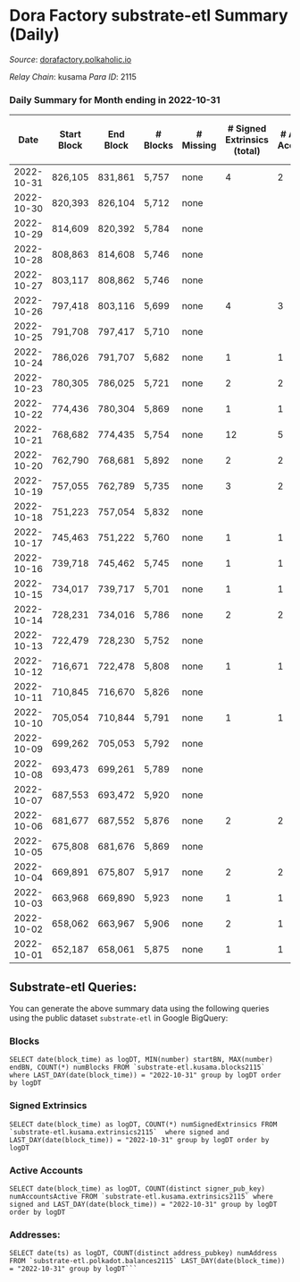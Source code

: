 # Dora Factory substrate-etl Summary (Daily)

_Source_: [dorafactory.polkaholic.io](https://dorafactory.polkaholic.io)

*Relay Chain*: kusama
*Para ID*: 2115



### Daily Summary for Month ending in 2022-10-31


| Date | Start Block | End Block | # Blocks | # Missing | # Signed Extrinsics (total) | # Active Accounts | # Addresses with Balances | # Events | # Transfers | # XCM Transfers In | # XCM Transfers Out |
| ---- | ----------- | --------- | -------- | --------- | --------------------------- | ----------------- | ------------------------- | -------- | ----------- | ------------------ | ------------------- |
| 2022-10-31 | 826,105 | 831,861 | 5,757 | none  | 4 | 2 | 373 | 11,546 | 4  |   |   |
| 2022-10-30 | 820,393 | 826,104 | 5,712 | none  |  |  | 373 | 11,427 |   |   |   |
| 2022-10-29 | 814,609 | 820,392 | 5,784 | none  |  |  |  | 11,571 |   |   |   |
| 2022-10-28 | 808,863 | 814,608 | 5,746 | none  |  |  |  | 11,495 |   |   |   |
| 2022-10-27 | 803,117 | 808,862 | 5,746 | none  |  |  |  | 11,495 |   |   |   |
| 2022-10-26 | 797,418 | 803,116 | 5,699 | none  | 4 | 3 | 373 | 11,429 | 4  |   |   |
| 2022-10-25 | 791,708 | 797,417 | 5,710 | none  |  |  | 373 | 11,424 |   |   |   |
| 2022-10-24 | 786,026 | 791,707 | 5,682 | none  | 1 | 1 |  | 11,374 | 1  |   |   |
| 2022-10-23 | 780,305 | 786,025 | 5,721 | none  | 2 | 2 |  | 11,459 | 2  |   |   |
| 2022-10-22 | 774,436 | 780,304 | 5,869 | none  | 1 | 1 | 373 | 11,748 | 1  |   |   |
| 2022-10-21 | 768,682 | 774,435 | 5,754 | none  | 12 | 5 |  | 11,581 | 2  |   |   |
| 2022-10-20 | 762,790 | 768,681 | 5,892 | none  | 2 | 2 | 372 | 11,798 | 1  |   |   |
| 2022-10-19 | 757,055 | 762,789 | 5,735 | none  | 3 | 2 |  | 11,487 |   |   |   |
| 2022-10-18 | 751,223 | 757,054 | 5,832 | none  |  |  |  | 11,667 |   |   |   |
| 2022-10-17 | 745,463 | 751,222 | 5,760 | none  | 1 | 1 |  | 11,529 | 1  |   |   |
| 2022-10-16 | 739,718 | 745,462 | 5,745 | none  | 1 | 1 | 371 | 11,500 | 1  |   |   |
| 2022-10-15 | 734,017 | 739,717 | 5,701 | none  | 1 | 1 | 371 | 11,411 | 1  |   |   |
| 2022-10-14 | 728,231 | 734,016 | 5,786 | none  | 2 | 2 | 371 | 11,587 | 2  |   |   |
| 2022-10-13 | 722,479 | 728,230 | 5,752 | none  |  |  |  | 11,507 |   |   |   |
| 2022-10-12 | 716,671 | 722,478 | 5,808 | none  | 1 | 1 | 371 | 11,625 | 1  |   |   |
| 2022-10-11 | 710,845 | 716,670 | 5,826 | none  |  |  | 371 | 11,656 |   |   |   |
| 2022-10-10 | 705,054 | 710,844 | 5,791 | none  | 1 | 1 | 371 | 11,591 | 1  |   |   |
| 2022-10-09 | 699,262 | 705,053 | 5,792 | none  |  |  | 371 | 11,587 |   |   |   |
| 2022-10-08 | 693,473 | 699,261 | 5,789 | none  |  |  | 371 | 11,581 |   |   |   |
| 2022-10-07 | 687,553 | 693,472 | 5,920 | none  |  |  | 371 | 11,844 |   |   |   |
| 2022-10-06 | 681,677 | 687,552 | 5,876 | none  | 2 | 2 | 371 | 11,767 | 2  |   |   |
| 2022-10-05 | 675,808 | 681,676 | 5,869 | none  |  |  | 371 | 11,741 |   |   |   |
| 2022-10-04 | 669,891 | 675,807 | 5,917 | none  | 2 | 2 | 371 | 11,849 | 2  |   |   |
| 2022-10-03 | 663,968 | 669,890 | 5,923 | none  | 1 | 1 |  | 11,856 | 1  |   |   |
| 2022-10-02 | 658,062 | 663,967 | 5,906 | none  | 2 | 1 |  | 11,827 | 2  |   |   |
| 2022-10-01 | 652,187 | 658,061 | 5,875 | none  | 1 | 1 |  | 11,759 | 1  |   |   |

## Substrate-etl Queries:
You can generate the above summary data using the following queries using the public dataset `substrate-etl` in Google BigQuery:


### Blocks
```
SELECT date(block_time) as logDT, MIN(number) startBN, MAX(number) endBN, COUNT(*) numBlocks FROM `substrate-etl.kusama.blocks2115`  where LAST_DAY(date(block_time)) = "2022-10-31" group by logDT order by logDT
```


### Signed Extrinsics
```
SELECT date(block_time) as logDT, COUNT(*) numSignedExtrinsics FROM `substrate-etl.kusama.extrinsics2115`  where signed and LAST_DAY(date(block_time)) = "2022-10-31" group by logDT order by logDT
```


### Active Accounts
```
SELECT date(block_time) as logDT, COUNT(distinct signer_pub_key) numAccountsActive FROM `substrate-etl.kusama.extrinsics2115` where signed and LAST_DAY(date(block_time)) = "2022-10-31" group by logDT order by logDT
```


### Addresses:
```
SELECT date(ts) as logDT, COUNT(distinct address_pubkey) numAddress FROM `substrate-etl.polkadot.balances2115` LAST_DAY(date(block_time)) = "2022-10-31" group by logDT```

